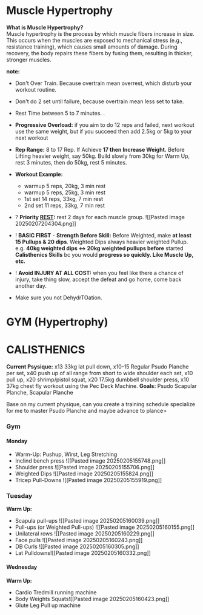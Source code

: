 # Muscle Hypertrophy
**What is Muscle Hypertrophy?**  
	Muscle hypertrophy is the process by which muscle fibers increase in size. This occurs when the muscles are exposed to mechanical stress (e.g., resistance training), which causes small amounts of damage. During recovery, the body repairs these fibers by fusing them, resulting in thicker, stronger muscles.

**note:** 
+ Don't Over Train. Because overtrain mean overrest, which disturb your workout routine. 

+ Don't do 2 set until failure, because overtrain mean less set to take. 

+ Rest Time between 5 to 7 minutes. .

+ **Progressive Overload:** if you aim to do 12 reps and failed, next workout use the same weight, but if you succeed then add 2.5kg or 5kg to your next workout

+ **Rep Range:** 8 to 17 Rep.
	If Achieve **17 then Increase Weight.** Before Lifting heavier weight, say 50kg. Build slowly from 30kg for Warm Up, rest 3 minutes, then do 50kg, rest 5 minutes.
+ **Workout Example:**
	+ warmup 5 reps, 20kg, 3 min rest
	+ warmup 5 reps, 25kg, 3 min rest
	+ 1st set 14 reps, 33kg, 7 min rest
	+ 2nd set 11 reps, 33kg, 7 min rest

+ ? **Priority [REST](https://www.youtube.com/watch?v=36bkuPKwvbU&t=324s):** rest 2 days for each muscle group. 
	![[Pasted image 20250207204304.png]]
+ ! **BASIC FIRST** - **Strength Before Skill:** Before Weighted, make **at least 15 Pullups & 20 dips**. 
	Weighted Dips always heavier weighted Pullup. 
	e.g. **40kg weighted dips <-> 20kg weighted pullups before** started **Calisthenics Skills** bc you would **progress so quickly. Like Muscle Up, etc.** 
+ ! **Avoid INJURY AT ALL COST:** when you feel like there a chance of injury, take thing slow, accept the defeat and go home, come back another day.  
+ Make sure you not DehydrTOation. 

# GYM (Hypertrophy)


# CALISTHENICS

**Current Psysique:** x13 33kg lat pull down, x10-15 Regular Psudo Planche per set, x40 push up of all range from short to wide shoulder each set, x10 pull up, x20 shrimp/pistol squat, x20 17.5kg dumbbell shoulder press, x10 37kg chest fly workout using the Pec Deck Machine. 
**Goals:** Psudo Scapular Planche, Scapular Planche

Base on my current physique, can you create a training schedule specialize for me to master Psudo Planche and maybe advance to plance>

### Gym
#### Monday
+ Warm-Up: Pushup, Wirst, Leg Stretching
+ Inclind bench press ![[Pasted image 20250205155748.png]]
+ Shoulder press ![[Pasted image 20250205155706.png]]
+ Weighted Dips 
	![[Pasted image 20250205155824.png]]
+ Tricep Pull-Downs
	![[Pasted image 20250205155919.png]]

### Tuesday
**Warm Up:**
+ Scapula pull-ups
	![[Pasted image 20250205160039.png]]
+ Pull-ups (or Weighted Pull-ups)
	![[Pasted image 20250205160155.png]]
+ Unilateral rows
	![[Pasted image 20250205160229.png]]
+ Face pulls ![[Pasted image 20250205160243.png]]
+ DB Curls
	![[Pasted image 20250205160305.png]]
+ Lat Pulldowns![[Pasted image 20250205160332.png]]

#### Wednesday 
**Warm Up:**
+ Cardio Tredmill running machine
+ Body Weights Squats![[Pasted image 20250205160423.png]]
+ Glute Leg Pull up machine

